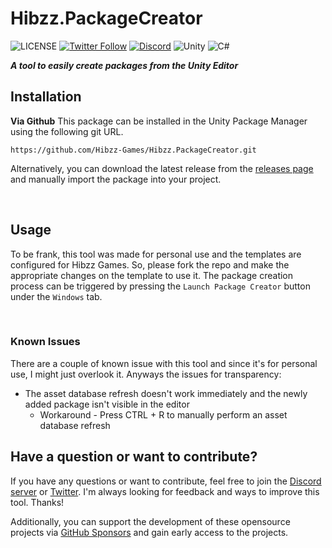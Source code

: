 # Hibzz.PackageCreator
![LICENSE](https://img.shields.io/badge/LICENSE-CC--BY--4.0-ee5b32?style=for-the-badge) [![Twitter Follow](https://img.shields.io/badge/follow-%40hibzzgames-1DA1f2?logo=twitter&style=for-the-badge)](https://twitter.com/hibzzgames) [![Discord](https://img.shields.io/discord/695898694083412048?color=788bd9&label=DIscord&style=for-the-badge)](https://discord.gg/tZdZFK7) ![Unity](https://img.shields.io/badge/unity-%23000000.svg?style=for-the-badge&logo=unity&logoColor=white) ![C#](https://img.shields.io/badge/c%23-%23239120.svg?style=for-the-badge&logo=c-sharp&logoColor=white)

***A tool to easily create packages from the Unity Editor***

## Installation
**Via Github**
This package can be installed in the Unity Package Manager using the following git URL.
```
https://github.com/Hibzz-Games/Hibzz.PackageCreator.git
```

Alternatively, you can download the latest release from the [releases page](https://github.com/Hibzz-Games/Hibzz.PackageCreator/releases) and manually import the package into your project.

<br>

## Usage
To be frank, this tool was made for personal use and the templates are configured for Hibzz Games. So, please fork the repo and make the appropriate changes on the template to use it. The package creation process can be triggered by pressing the `Launch Package Creator` button under the `Windows` tab.

<br>

### Known Issues
There are a couple of known issue with this tool and since it's for personal use, I might just overlook it. Anyways the issues for transparency:
- The asset database refresh doesn't work immediately and the newly added package isn't visible in the editor
  - Workaround - Press CTRL + R to manually perform an asset database refresh

## Have a question or want to contribute?
If you have any questions or want to contribute, feel free to join the [Discord server](https://discord.gg/tZdZFK7) or [Twitter](https://twitter.com/hibzzgames). I'm always looking for feedback and ways to improve this tool. Thanks!

Additionally, you can support the development of these opensource projects via [GitHub Sponsors](https://github.com/sponsors/sliptrixx) and gain early access to the projects.
